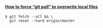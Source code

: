 #### [How to force “git pull” to overwrite local files](https://stackoverflow.com/questions/1125968/how-do-i-force-git-pull-to-overwrite-local-files)

```
$ git fetch --all && \
  git reset --hard origin/master
```

